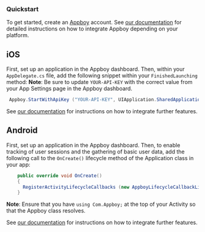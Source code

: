 ### Quickstart

To get started, create an [Appboy](https://appboy.com) account.  See [our documentation](https://documentation.appboy.com/) for detailed instructions on how to integrate Appboy depending on your platform.

## iOS

First, set up an application in the Appboy dashboard.  Then, within your `AppDelegate.cs` file, add the following snippet within your `FinishedLaunching` method:
__Note__: Be sure to update `YOUR-API-KEY` with the correct value from your App Settings page in the Appboy dashboard.

```csharp
 Appboy.StartWithApiKey ("YOUR-API-KEY", UIApplication.SharedApplication, options);
```

See [our documentation](https://documentation.appboy.com/) for instructions on how to integrate further features.

## Android 

First, set up an application in the Appboy dashboard.  Then, to enable tracking of user sessions and the gathering of basic user data, add the following call to the `OnCreate()` lifecycle method of the Application class in your app:

```csharp
 	public override void OnCreate()
    {
      RegisterActivityLifecycleCallbacks (new AppboyLifecycleCallbackListener());
    }
```

__Note__:  Ensure that you have ``using Com.Appboy;`` at the top of your Activity so that the Appboy class resolves.

See [our documentation](https://documentation.appboy.com/) for instructions on how to integrate further features.
